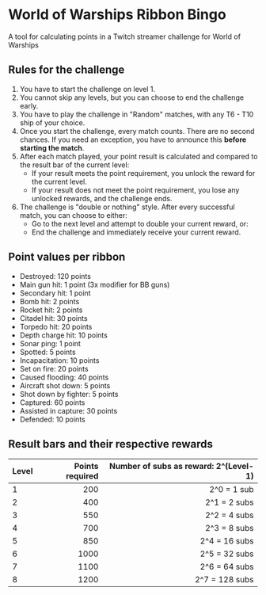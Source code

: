 # World of Warships Ribbon Bingo

A tool for calculating points in a Twitch streamer challenge for World of Warships

## Rules for the challenge

1. You have to start the challenge on level 1.
2. You cannot skip any levels, but you can choose to end the challenge early.
3. You have to play the challenge in "Random" matches, with any T6 - T10 ship of your choice.
4. Once you start the challenge, every match counts. There are no second chances. If you need an exception, you have to
   announce this **before starting the match**.
5. After each match played, your point result is calculated and compared to the result bar of the current level:
    - If your result meets the point requirement, you unlock the reward for the current level.
    - If your result does not meet the point requirement, you lose any unlocked rewards, and the challenge ends.
6. The challenge is "double or nothing" style. After every successful match, you can choose to either:
    - Go to the next level and attempt to double your current reward, or:
    - End the challenge and immediately receive your current reward.

## Point values per ribbon

- Destroyed: 120 points
- Main gun hit: 1 point (3x modifier for BB guns)
- Secondary hit: 1 point
- Bomb hit: 2 points
- Rocket hit: 2 points
- Citadel hit: 30 points
- Torpedo hit: 20 points
- Depth charge hit: 10 points
- Sonar ping: 1 point
- Spotted: 5 points
- Incapacitation: 10 points
- Set on fire: 20 points
- Caused flooding: 40 points
- Aircraft shot down: 5 points
- Shot down by fighter: 5 points
- Captured: 60 points
- Assisted in capture: 30 points
- Defended: 10 points

## Result bars and their respective rewards

| Level | Points required | Number of subs as reward: 2^(Level-1) |
|-------|----------------:|--------------------------------------:|
| 1     |             200 |                           2^0 = 1 sub |
| 2     |             400 |                          2^1 = 2 subs |
| 3     |             550 |                          2^2 = 4 subs |
| 4     |             700 |                          2^3 = 8 subs |
| 5     |             850 |                         2^4 = 16 subs |
| 6     |            1000 |                         2^5 = 32 subs |
| 7     |            1100 |                         2^6 = 64 subs |
| 8     |            1200 |                        2^7 = 128 subs |
